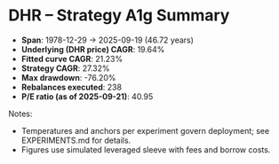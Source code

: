 # DHR – Strategy A1g Summary

- **Span**: 1978-12-29 → 2025-09-19 (46.72 years)
- **Underlying (DHR price) CAGR**: 19.64%
- **Fitted curve CAGR**: 21.23%
- **Strategy CAGR**: 27.32%
- **Max drawdown**: -76.20%
- **Rebalances executed**: 238
- **P/E ratio (as of 2025-09-21)**: 40.95

Notes:

- Temperatures and anchors per experiment govern deployment; see EXPERIMENTS.md for details.
- Figures use simulated leveraged sleeve with fees and borrow costs.

